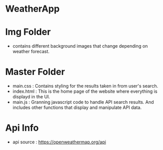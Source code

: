 # WeatherApp

# Img Folder
  - contains different background images that change depending on weather forecast.
    
# Master Folder
  - main.css                  : Contains styling for the results taken in from user's search.
  - index.html                : This is the home page of the website where everything is displayd in the UI.
  - main.js                   : Granning javascript code to handle API search results. And includes other functions that display and manipulate API data.
  
# Api Info
  - api source                : https://openweathermap.org/api
